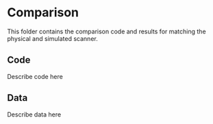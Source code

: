 # Comparison
This folder contains the comparison code and results for matching the physical
and simulated scanner.

## Code
Describe code here

## Data
Describe data here
